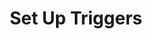 ---
title: "Set Up Triggers"
linkTitle: "Set Up Triggers"
weight: 1
description: "You can configure Spinnaker to automatically perform actions based on certain triggers."
---